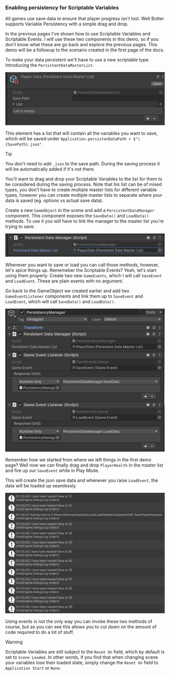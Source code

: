 ### Enabling persistency for Scriptable Variables
All games use save data to ensure that player progress isn't lost. Well Butter supports Variable Persistency with a simple drag and drop.

In the previous pages I've shown how to use Scriptable Variables and Scriptable Events. I will use these two components in this demo, so if you don't know what these are go back and explore the previous pages. This demo will be a followup to the scenario created in the first page of the docs.

To make your data persistent we'll have to use a new scriptable type. Introducing the `PersistentDataMasterList`. 

![](/Docs~/Assets/Master_List.png)

This element has a list that will contain all the variables you want to save, which will be saved under `Application.persistenDataPath + $"\{SavePath}.json"`.

> [!tip]
 You don't need to add `.json` to the save path. During the saving process it will be automatically added if it's not there.

You'll want to drag and drop your Scriptable Variables to the list for them to be considered during the saving process. Note that his list can be of mixed types, you don't have to create multiple master lists for different variable types, however you can create multiple master lists to separate where your data is saved (eg. options vs actual save data).

Create a new `GameObject` in the scene and add a `PersistentDataManager` component. This component exposes the `SaveData()` and `LoadData()` methods. To use it you will have to link the manager to the master list you're trying to save.

![](/Docs~/Assets/Persistent_Manager.png)

Whenever you want to save or load you can call those methods, however, let's spice things up. Rememeber the Scriptable Events? Yeah, let's start using them properly. Create two new `GameEvents`, which I will call `SaveEvent` and `LoadEvent`. These are plain events with no argument.

Go back to the GameObject we created earlier and add two `GameEventListener` components and link them up to `SaveEvent` and `LoadEvent`, which will call `SaveData()` and `LoadData()`.

![](/Docs~/Assets/Persistency_Manager_Full.png)

Remember how we started from where we left things in the first demo page? Well now we can finally drag and drop `PlayerHealth` in the master list and fire up our `SaveEvent` while in Play Mode.

This will create the json save data and whenever you raise `LoadEvent`, the data will be loaded up seamlessly.

![](/Docs~/Assets/Load_Console.png)

Using events is not the only way you can invoke these two methods of course, but as you can see this allows you to cut down on the amount of code required to do a lot of stuff.

> [!warning]
> Scriptable Variables are still subject to the `Reset On` field, which by default is set to `Scene Loaded`. In other words, if you find that when changing scene your variables lose their loaded state, simply change the `Reset On` field to `Application Start` or `None`.